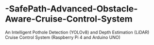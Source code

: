 # -SafePath-Advanced-Obstacle-Aware-Cruise-Control-System
An Intelligent Pothole Detection (YOLOv8) and Depth Estimation (LiDAR) Cruise Control System (Raspberry Pi 4 and Arduino UNO)
